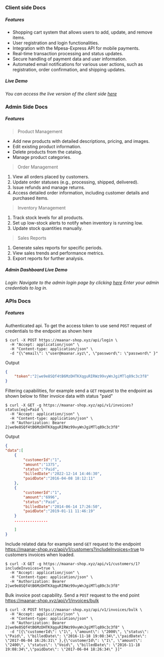 ### Client side Docs

##### Features

- Shopping cart system that allows users to add, update, and remove items.
- User registration and login functionalities.
- Integration with the Mpesa-Express API for mobile payments.
- Real-time transaction processing and status updates.
- Secure handling of payment data and user information.
- Automated email notifications for various user actions, such as registration, order confirmation, and shipping updates.
##### Live Demo

*You can access the live version of the client side [here](https://maanar-shop.xyz)*

### Admin Side Docs

##### Features


>Product Management

- Add new products with detailed descriptions, pricing, and images. 
- Edit existing product information. 
- Delete products from the catalog. 
- Manage product categories.

>Order Management

1. View all orders placed by customers.
2. Update order statuses (e.g., processing, shipped, delivered).
3. Issue refunds and manage returns.
4. Access detailed order information, including customer details and purchased items.

>Inventory Management

1. Track stock levels for all products.
2. Set up low-stock alerts to notify when inventory is running low.
3. Update stock quantities manually.

>Sales Reports
1. Generate sales reports for specific periods.
2. View sales trends and performance metrics.
3. Export reports for further analysis.


##### Admin Dashboard Live Demo

*Login: Navigate to the admin login page by clicking [here](https://maanar-shop.xyz/admin/home) Enter your admin credentials to log in.*

### APIs Docs 

##### Features 

Authenticated api. To get the access token to use send ``POST`` request of credentials to the endpoint as shown here
```curl
$ curl -X POST https://maanar-shop.xyz/api/login \
  -H "Accept: application/json" \
  -H "Content-type: application/json" \
  -d "{\"email\": \"user@maanar.xyz\", \"password\": \"password\" }"
```

Output

```json
{
    "token":"2|we9e8SQf4tB6MzDHTKXqguRIRWz99vyWnJgiMTlq89c3c3f8"
}
```

Filtering capabilities, for example send a ``GET`` request to the endpoint as shown below to filter invoice data with status "paid"

```curl
$ curl -X GET -g https://maanar-shop.xyz/api/v1/invoices?status[eq]=Paid \
  -H "Accept: application/json" \
  -H "Content-type: application/json" \
  -H "Authorization: Bearer 2|we9e8SQf4tB6MzDHTKXqguRIRWz99vyWnJgiMTlq89c3c3f8"
```

Output

```json
{
"data":[
    {
        "customerId":"1",
        "amount":"1375",
        "status":"Paid",
        "billedDate":"2022-12-14 14:46:30",
        "paidDate":"2016-04-08 18:12:11"
    },
    {
        "customerId":"1",
        "amount":"6996",
        "status":"Paid",
        "billedDate":"2014-06-14 17:26:50",
        "paidDate":"2019-01-11 11:46:19"
    }
    ...............

    ]
}

```
Include related data for example send ``GET`` request to the endpoint https://maanar-shop.xyz/api/v1/customers?includeInvoices=true to customers invoices when loaded.

```curl
$ curl -X GET -g https://maanar-shop.xyz/api/v1/customers/1?includeInvoices=true \
  -H "Accept: application/json" \
  -H "Content-type: application/json" \
  -H "Authorization: Bearer 2|we9e8SQf4tB6MzDHTKXqguRIRWz99vyWnJgiMTlq89c3c3f8"
```

Bulk invoice post capability. Send a ``POST`` request to the end point https://maanar-shop.xyz/api/v1/invoices/bulk

```curl
$ curl -X POST https://maanar-shop.xyz/api/v1/invoices/bulk \
  -H "Accept: application/json" \
  -H "Content-type: application/json" \
  -H "Authorization: Bearer 2|we9e8SQf4tB6MzDHTKXqguRIRWz99vyWnJgiMTlq89c3c3f8" \
  -d "[{\"customerId\": \"1\", \"amount\": \"2000\", \"status\": \"Paid\", \"billedDate\": \"2016-11-18 19:08:34\",\"paidDate\": \"2017-06-04 16:26:31\" },{\"customerId\": \"1\", \"amount\": \"2400\", \"status\": \"Void\", \"billedDate\": \"2016-11-18 19:08:34\",\"paidDate\": \"2017-06-04 18:26:34\" }]"
```